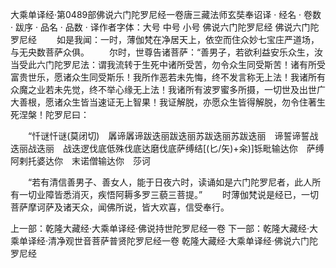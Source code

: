 大乘单译经·第0489部佛说六门陀罗尼经一卷唐三藏法师玄奘奉诏译
· 经名 · 卷数 · 跋序
· 品名 · 品数 · 译作者字体：大号 中号 小号
佛说六门陀罗尼经
佛说六门陀罗尼经
　　如是我闻：一时，薄伽梵在净居天上，依空而住众妙七宝庄严道场，与无央数菩萨众俱。
　　尔时，世尊告诸菩萨：“善男子，若欲利益安乐众生，汝当受此六门陀罗尼法：谓我流转于生死中诸所受苦，勿令众生同受斯苦！诸有所受富贵世乐，愿诸众生同受斯乐！我所作恶若未先悔，终不发言称无上法！我诸所有众魔之业若未先觉，终不举心缘无上法！我诸所有波罗蜜多所摄，一切世及出世广大善根，愿诸众生皆当速证无上智果！我证解脱，亦愿众生皆得解脱，勿令住著生死涅槃！陀罗尼曰：

　　“忏谜忏谜(莫闭切)　羼谛羼谛跋迭丽跋迭丽苏跋迭丽苏跋迭丽　谛誓谛誓战迭丽战迭丽　战迭逻伐底低殊伐底达磨伐底萨缚结[(匕/矢)+籴)]铄毗输达你　萨缚阿剌托婆达你　末诺僧输达你　莎诃

　　“若有清信善男子、善女人，能于日夜六时，读诵如是六门陀罗尼者，此人所有一切业障皆悉消灭，疾悟阿耨多罗三藐三菩提。”
　　时薄伽梵说是经已，一切菩萨摩诃萨及诸天众，闻佛所说，皆大欢喜，信受奉行。

上一部：乾隆大藏经·大乘单译经·佛说持世陀罗尼经一卷
下一部：乾隆大藏经·大乘单译经·清净观世音菩萨普贤陀罗尼经一卷
乾隆大藏经·大乘单译经·佛说六门陀罗尼经